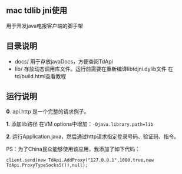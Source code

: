 ## mac tdlib jni使用

用于开发java电报客户端的脚手架

## 目录说明

- docs/ 用于存放javaDocs，方便查阅TdApi
- lib/ 存放动态调用库文件。运行前需要在重新编译libtdjni.dylib文件 在td/build.html查看教程

## 运行说明
**0**. api.http 是一个完整的请求例子。

**1**. 添加lib路径 在VM options中增加：`-Djava.library.path=lib`

**2**. 运行Application.java，然后通过http请求指定登录号码、验证码、指令。

PS：为了China民众能够使用该应用，我添加了如下代码：

```shell
client.send(new TdApi.AddProxy("127.0.0.1",1080,true,new TdApi.ProxyTypeSocks5()),null);
```

